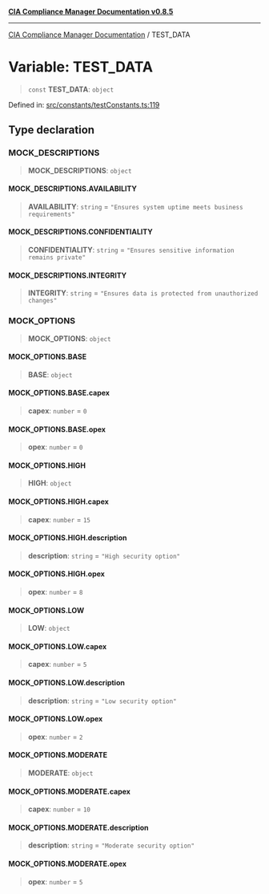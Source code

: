 [**CIA Compliance Manager Documentation v0.8.5**](../README.md)

***

[CIA Compliance Manager Documentation](../globals.md) / TEST\_DATA

# Variable: TEST\_DATA

> `const` **TEST\_DATA**: `object`

Defined in: [src/constants/testConstants.ts:119](https://github.com/Hack23/cia-compliance-manager/blob/eca22610f41e5f6b6c0cece88769b1ffbe9db4bd/src/constants/testConstants.ts#L119)

## Type declaration

### MOCK\_DESCRIPTIONS

> **MOCK\_DESCRIPTIONS**: `object`

#### MOCK\_DESCRIPTIONS.AVAILABILITY

> **AVAILABILITY**: `string` = `"Ensures system uptime meets business requirements"`

#### MOCK\_DESCRIPTIONS.CONFIDENTIALITY

> **CONFIDENTIALITY**: `string` = `"Ensures sensitive information remains private"`

#### MOCK\_DESCRIPTIONS.INTEGRITY

> **INTEGRITY**: `string` = `"Ensures data is protected from unauthorized changes"`

### MOCK\_OPTIONS

> **MOCK\_OPTIONS**: `object`

#### MOCK\_OPTIONS.BASE

> **BASE**: `object`

#### MOCK\_OPTIONS.BASE.capex

> **capex**: `number` = `0`

#### MOCK\_OPTIONS.BASE.opex

> **opex**: `number` = `0`

#### MOCK\_OPTIONS.HIGH

> **HIGH**: `object`

#### MOCK\_OPTIONS.HIGH.capex

> **capex**: `number` = `15`

#### MOCK\_OPTIONS.HIGH.description

> **description**: `string` = `"High security option"`

#### MOCK\_OPTIONS.HIGH.opex

> **opex**: `number` = `8`

#### MOCK\_OPTIONS.LOW

> **LOW**: `object`

#### MOCK\_OPTIONS.LOW.capex

> **capex**: `number` = `5`

#### MOCK\_OPTIONS.LOW.description

> **description**: `string` = `"Low security option"`

#### MOCK\_OPTIONS.LOW.opex

> **opex**: `number` = `2`

#### MOCK\_OPTIONS.MODERATE

> **MODERATE**: `object`

#### MOCK\_OPTIONS.MODERATE.capex

> **capex**: `number` = `10`

#### MOCK\_OPTIONS.MODERATE.description

> **description**: `string` = `"Moderate security option"`

#### MOCK\_OPTIONS.MODERATE.opex

> **opex**: `number` = `5`
